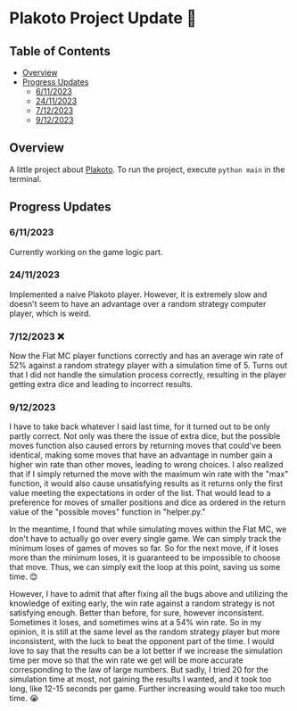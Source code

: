 # Plakoto Project Update 🎲

## Table of Contents
- [Overview](#overview)
- [Progress Updates](#progress-updates)
  - [6/11/2023](#6112023)
  - [24/11/2023](#24112023)
  - [7/12/2023](#7122023)
  - [9/12/2023](#9122023)

## Overview
A little project about [Plakoto](https://en.wikipedia.org/wiki/Plakoto). To run the project, execute `python main` in the terminal.

## Progress Updates

### 6/11/2023
Currently working on the game logic part.

### 24/11/2023
Implemented a naive Plakoto player. However, it is extremely slow and doesn't seem to have an advantage over a random strategy computer player, which is weird.

### 7/12/2023 ❌
Now the Flat MC player functions correctly and has an average win rate of 52% against a random strategy player with a simulation time of 5. Turns out that I did not handle the simulation process correctly, resulting in the player getting extra dice and leading to incorrect results.

### 9/12/2023
I have to take back whatever I said last time, for it turned out to be only partly correct. Not only was there the issue of extra dice, but the possible moves function also caused errors by returning moves that could've been identical, making some moves that have an advantage in number gain a higher win rate than other moves, leading to wrong choices. 
I also realized that if I simply returned the move with the maximum win rate with the "max" function, it would also cause unsatisfying results as it returns only the first value meeting the expectations in order of the list. That would lead to a preference for moves of smaller positions and dice as ordered in the return value of the "possible moves" function in "helper.py."

In the meantime, I found that while simulating moves within the Flat MC, we don't have to actually go over every single game. We can simply track the minimum loses of games of moves so far. So for the next move, if it loses more than the minimum loses, it is guaranteed to be impossible to choose that move. Thus, we can simply exit the loop at this point, saving us some time. 😊

However, I have to admit that after fixing all the bugs above and utilizing the knowledge of exiting early, the win rate against a random strategy is not satisfying enough. Better than before, for sure, however inconsistent. Sometimes it loses, and sometimes wins at a 54% win rate. So in my opinion, it is still at the same level as the random strategy player but more inconsistent, with the luck to beat the opponent part of the time. I would love to say that the results can be a lot better if we increase the simulation time per move so that the win rate we get will be more accurate corresponding to the law of large numbers. But sadly, I tried 20 for the simulation time at most, not gaining the results I wanted, and it took too long, like 12-15 seconds per game. Further increasing would take too much time. 😭
